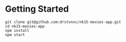 # Getting Started

```
git clone git@github.com:drstvnvc/nk15-movies-app.git
cd nk15-movies-app
npm install
npm start
```
